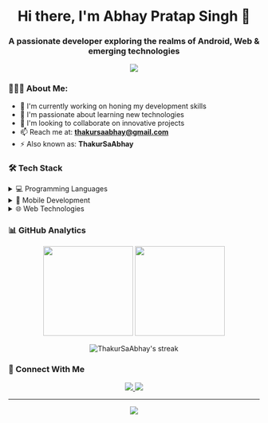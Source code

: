 <h1 align="center">Hi there, I'm Abhay Pratap Singh 👋</h1>
<h3 align="center">A passionate developer exploring the realms of Android, Web & emerging technologies</h3>

<p align="center">
  <img src="https://readme-typing-svg.herokuapp.com/?lines=Full+Stack+Developer;Android+Developer;Tech+Enthusiast&center=true&width=380&height=50">
</p>

### 👨🏻‍💻 About Me:

- 🔭 I'm currently working on honing my development skills
- 🌱 I'm passionate about learning new technologies
- 👯 I'm looking to collaborate on innovative projects
- 📫 Reach me at: **thakursaabhay@gmail.com**
- ⚡ Also known as: **ThakurSaAbhay**

### 🛠 Tech Stack

<details>
<summary>💻 Programming Languages</summary>
<br>

![Python](https://img.shields.io/badge/-Python-3776AB?style=for-the-badge&logo=python&logoColor=white)
![Java](https://img.shields.io/badge/-Java-007396?style=for-the-badge&logo=java&logoColor=white)
![Kotlin](https://img.shields.io/badge/-Kotlin-0095D5?style=for-the-badge&logo=kotlin&logoColor=white)
![JavaScript](https://img.shields.io/badge/-JavaScript-F7DF1E?style=for-the-badge&logo=javascript&logoColor=black)
![Elixir](https://img.shields.io/badge/-Elixir-4B275F?style=for-the-badge&logo=elixir&logoColor=white)
</details>

<details>
<summary>📱 Mobile Development</summary>
<br>

![Android](https://img.shields.io/badge/-Android-3DDC84?style=for-the-badge&logo=android&logoColor=white)
![React Native](https://img.shields.io/badge/-React_Native-61DAFB?style=for-the-badge&logo=react&logoColor=black)
![Firebase](https://img.shields.io/badge/-Firebase-FFCA28?style=for-the-badge&logo=firebase&logoColor=black)
![Unity](https://img.shields.io/badge/-Unity-000000?style=for-the-badge&logo=unity&logoColor=white)
</details>

<details>
<summary>🌐 Web Technologies</summary>
<br>

![HTML5](https://img.shields.io/badge/-HTML5-E34F26?style=for-the-badge&logo=html5&logoColor=white)
![CSS3](https://img.shields.io/badge/-CSS3-1572B6?style=for-the-badge&logo=css3&logoColor=white)
![MongoDB](https://img.shields.io/badge/-MongoDB-47A248?style=for-the-badge&logo=mongodb&logoColor=white)
![REST API](https://img.shields.io/badge/-REST_API-FF6C37?style=for-the-badge&logo=postman&logoColor=white)
</details>


### 📊 GitHub Analytics

<p align="center">
  <img height="180em" src="https://github-readme-stats-eight-theta.vercel.app/api?username=ThakurSaAbhay&show_icons=true&theme=algolia&include_all_commits=true&count_private=true"/>
  <img height="180em" src="https://github-readme-stats-eight-theta.vercel.app/api/top-langs/?username=ThakurSaAbhay&layout=compact&langs_count=8&theme=algolia"/>
</p>

<p align="center">
  <img src="https://github-readme-streak-stats.herokuapp.com/?user=ThakurSaAbhay&theme=algolia" alt="ThakurSaAbhay's streak"/>
</p>

### 🤝 Connect With Me

<p align="center">
  <a href="https://www.linkedin.com/in/abhay-pratap-singh-2a9239221/">
    <img src="https://img.shields.io/badge/-LinkedIn-0077B5?style=for-the-badge&logo=linkedin&logoColor=white"/>
  </a>
  <a href="mailto:thakursaabhay@gmail.com">
    <img src="https://img.shields.io/badge/-Gmail-D14836?style=for-the-badge&logo=gmail&logoColor=white"/>
  </a>
</p>

---

<p align="center">
  <img src="https://komarev.com/ghpvc/?username=ThakurSaAbhay&color=blueviolet&style=flat-square&label=Profile+Views"/>
</p>
